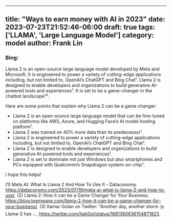 
---
title: "Ways to earn money with AI in 2023"
date: 2023-07-23T21:52:46-06:00
draft: true
tags: ['LLAMA', 'Large Language Model']
category: model
author: Frank Lin
---

### Bing:
Llama 2 is an open-source large language model developed by Meta and Microsoft. It is engineered to power a variety of cutting-edge applications including, but not limited to, OpenAI’s ChatGPT and Bing Chat¹. Llama 2 is designed to enable developers and organizations to build generative AI-powered tools and experiences¹. It is set to be a game-changer in the chatbot landscape¹². 

Here are some points that explain why Llama 2 can be a game changer:
- Llama 2 is an open-source large language model that can be fine-tuned on platforms like AWS, Azure, and Hugging Face’s AI model hosting platform¹.
- Llama 2 was trained on 40% more data than its predecessor¹.
- Llama 2 is engineered to power a variety of cutting-edge applications including, but not limited to, OpenAI’s ChatGPT and Bing Chat¹.
- Llama 2 is designed to enable developers and organizations to build generative AI-powered tools and experiences¹.
- Llama 2 is set to dominate not just Windows but also smartphones and PCs equipped with Qualcomm’s Snapdragon system-on-chip¹.

I hope this helps!

(1) Meta AI: What Is Llama 2 And How To Use It - Dataconomy. https://dataconomy.com/2023/07/19/meta-ai-what-is-llama-2-and-how-to-use/.
(2) Llama 2: How it can be a Game Changer for Your Business. https://blog.teamwave.com/llama-2-how-it-can-be-a-game-changer-for-your-business/.
(3) Itamar Golan on Twitter: "Another day, another storm ⛈️ Llama-2 has .... https://twitter.com/ItakGol/status/1681360636154871823.
